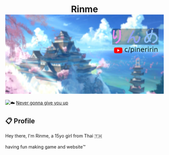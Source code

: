 <h1 align="center">Rinme
<img align="center" src="https://raw.githubusercontent.com/rinme/rinme/main/Rinme.jpg">
</h1>

<a href="https://discord.com/users/427448982118334474"><img align="left" src="https://lanyard-profile-readme.vercel.app/api/427448982118334474?bg=23283d&borderRadius=8px&hideDiscrim=true"/></a>

☁️ <a href="https://www.youtube.com/watch?v=o-YBDTqX_ZU">Never gonna give you up</a>

## 📋 Profile

Hey there, I'm Rinme, a 15yo girl from Thai 🇹🇭 <br/><br/>having fun making game and website™️
